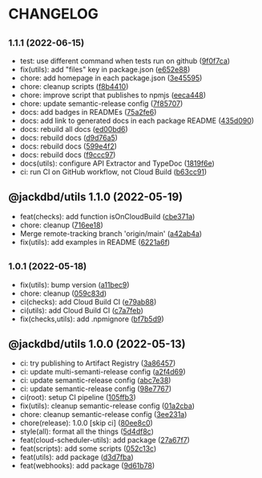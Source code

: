 # CHANGELOG

## <small>1.1.1 (2022-06-15)</small>

* test: use different command when tests run on github ([9f0f7ca](https://github.com/jackdbd/calderone/commit/9f0f7ca))
* fix(utils): add "files" key in package.json ([e652e88](https://github.com/jackdbd/calderone/commit/e652e88))
* chore: add homepage in each package.json ([3e45595](https://github.com/jackdbd/calderone/commit/3e45595))
* chore: cleanup scripts ([f8b4410](https://github.com/jackdbd/calderone/commit/f8b4410))
* chore: improve script that publishes to npmjs ([eeca448](https://github.com/jackdbd/calderone/commit/eeca448))
* chore: update semantic-release config ([7f85707](https://github.com/jackdbd/calderone/commit/7f85707))
* docs: add badges in READMEs ([75a2fe6](https://github.com/jackdbd/calderone/commit/75a2fe6))
* docs: add link to generated docs in each package README ([435d090](https://github.com/jackdbd/calderone/commit/435d090))
* docs: rebuild all docs ([ed00bd6](https://github.com/jackdbd/calderone/commit/ed00bd6))
* docs: rebuild docs ([d9d76a5](https://github.com/jackdbd/calderone/commit/d9d76a5))
* docs: rebuild docs ([599e4f2](https://github.com/jackdbd/calderone/commit/599e4f2))
* docs: rebuild docs ([f9ccc97](https://github.com/jackdbd/calderone/commit/f9ccc97))
* docs(utils): configure API Extractor and TypeDoc ([1819f6e](https://github.com/jackdbd/calderone/commit/1819f6e))
* ci: run CI on GitHub workflow, not Cloud Build ([b63cc91](https://github.com/jackdbd/calderone/commit/b63cc91))

## @jackdbd/utils 1.1.0 (2022-05-19)

* feat(checks): add function isOnCloudBuild ([cbe371a](https://github.com/jackdbd/calderone/commit/cbe371a))
* chore: cleanup ([716ee18](https://github.com/jackdbd/calderone/commit/716ee18))
* Merge remote-tracking branch 'origin/main' ([a42ab4a](https://github.com/jackdbd/calderone/commit/a42ab4a))
* fix(utils): add examples in README ([6221a6f](https://github.com/jackdbd/calderone/commit/6221a6f))

## <small>1.0.1 (2022-05-18)</small>

* fix(utils): bump version ([a11bec9](https://github.com/jackdbd/calderone/commit/a11bec9))
* chore: cleanup ([059c83d](https://github.com/jackdbd/calderone/commit/059c83d))
* ci(checks): add Cloud Build CI ([e79ab88](https://github.com/jackdbd/calderone/commit/e79ab88))
* ci(utils): add Cloud Build CI ([c7a7feb](https://github.com/jackdbd/calderone/commit/c7a7feb))
* fix(checks,utils): add .npmignore ([bf7b5d9](https://github.com/jackdbd/calderone/commit/bf7b5d9))

## @jackdbd/utils 1.0.0 (2022-05-13)

* ci: try publishing to Artifact Registry ([3a86457](https://github.com/jackdbd/calderone/commit/3a86457))
* ci: update multi-semanti-release config ([a2f4d69](https://github.com/jackdbd/calderone/commit/a2f4d69))
* ci: update semantic-release config ([abc7e38](https://github.com/jackdbd/calderone/commit/abc7e38))
* ci: update semantic-release config ([98e7767](https://github.com/jackdbd/calderone/commit/98e7767))
* ci(root): setup CI pipeline ([105ffb3](https://github.com/jackdbd/calderone/commit/105ffb3))
* fix(utils): cleanup semantic-release config ([01a2cba](https://github.com/jackdbd/calderone/commit/01a2cba))
* chore: cleanup semantic-release config ([3ee231a](https://github.com/jackdbd/calderone/commit/3ee231a))
* chore(release): 1.0.0 [skip ci] ([80ee8c0](https://github.com/jackdbd/calderone/commit/80ee8c0))
* style(all): format all the things ([5d4df8c](https://github.com/jackdbd/calderone/commit/5d4df8c))
* feat(cloud-scheduler-utils): add package ([27a67f7](https://github.com/jackdbd/calderone/commit/27a67f7))
* feat(scripts): add some scripts ([052c13c](https://github.com/jackdbd/calderone/commit/052c13c))
* feat(utils): add package ([d3d7fba](https://github.com/jackdbd/calderone/commit/d3d7fba))
* feat(webhooks): add package ([9d61b78](https://github.com/jackdbd/calderone/commit/9d61b78))
